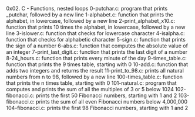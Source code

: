 0x02. C - Functions, nested loops
0-putchar.c: program that prints _putchar, followed by a new line
1-alphabet.c: function that prints the alphabet, in lowercase, followed by a new line
2-print_alphabet_x10.c: function that prints 10 times the alphabet, in lowercase, followed by a new line
3-islower.c: function that checks for lowercase character
4-isalpha.c: function that checks for alphabetic character
5-sign.c: function that prints the sign of a number
6-abs.c: function that computes the absolute value of an integer
7-print_last_digit.c: function that prints the last digit of a number
8-24_hours.c: function that prints every minute of the day
9-times_table.c: function that prints the 9 times table, starting with 0
10-add.c: function that adds two integers and returns the result
11-print_to_98.c: prints all natural numbers from n to 98, followed by a new line
100-times_table.c: function that prints the n times table, starting with 0
101-natural.c: program that computes and prints the sum of all the multiples of 3 or 5 below 1024
102-fibonacci.c: prints the first 50 Fibonacci numbers, starting with 1 and 2
103-fibonacci.c: prints the sum of all even Fibonacci numbers below 4,000,000
104-fibonacci.c: prints the first 98 Fibonacci numbers, starting with 1 and 2
